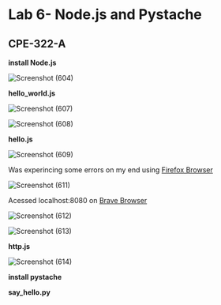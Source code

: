 # Lab 6- Node.js and Pystache
## CPE-322-A

**install Node.js**

![Screenshot (604)](https://user-images.githubusercontent.com/97755080/220404307-4371b2ea-a3b0-4c45-9199-8b7a37b27a82.png)

**hello_world.js**

![Screenshot (607)](https://user-images.githubusercontent.com/97755080/220404392-449bd9a7-a95b-4d08-b377-33b7b66a57cf.png)

![Screenshot (608)](https://user-images.githubusercontent.com/97755080/220404417-6e7a5083-7bdc-4b5a-8298-7790acb70341.png)

**hello.js**

![Screenshot (609)](https://user-images.githubusercontent.com/97755080/220404500-1dc359b0-2ae2-4c69-a096-6974c13158e8.png)

Was experincing some errors on my end using [Firefox Browser](https://www.mozilla.org/en-US/firefox/new/)

![Screenshot (611)](https://user-images.githubusercontent.com/97755080/220404627-cce03552-4b9b-4895-8f7e-ca7ec21dc25a.png)

Acessed localhost:8080 on [Brave Browser](https://brave.com/download/)

![Screenshot (612)](https://user-images.githubusercontent.com/97755080/220404932-b289beed-95f8-43de-9617-274a328d94ed.png)

![Screenshot (613)](https://user-images.githubusercontent.com/97755080/220404959-df2eabc7-92fc-4dd8-b141-43d0cfa9b5a5.png)


**http.js**

![Screenshot (614)](https://user-images.githubusercontent.com/97755080/220405002-9a90e460-2d98-4129-a60c-f653c2fb41c6.png)

**install pystache**

**say_hello.py**

